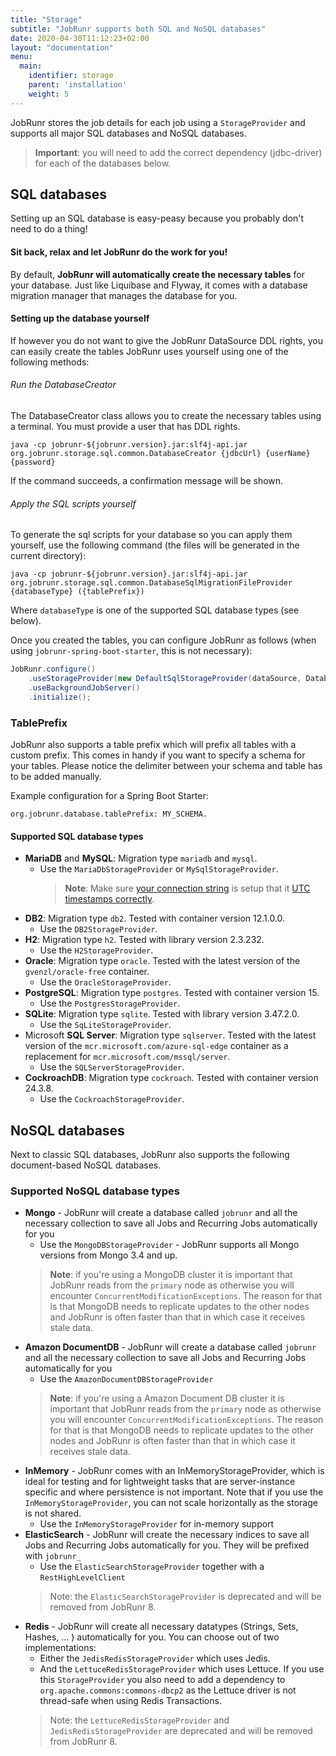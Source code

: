 ```yaml
---
title: "Storage"
subtitle: "JobRunr supports both SQL and NoSQL databases"
date: 2020-04-30T11:12:23+02:00
layout: "documentation"
menu: 
  main: 
    identifier: storage
    parent: 'installation'
    weight: 5
---
```

JobRunr stores the job details for each job using a `StorageProvider` and supports all major SQL databases and NoSQL databases.

> __Important__: you will need to add the correct dependency (jdbc-driver) for each of the databases below.

## SQL databases
Setting up an SQL database is easy-peasy because you probably don't need to do a thing!

#### Sit back, relax and let JobRunr do the work for you!
By default, **JobRunr will automatically create the necessary tables** for your database. Just like Liquibase and Flyway, it comes with a database migration manager that manages the database for you.

#### Setting up the database yourself
If however you do not want to give the JobRunr DataSource DDL rights, you can easily create the tables JobRunr uses yourself using one of the following methods:


###### Run the DatabaseCreator
The DatabaseCreator class allows you to create the necessary tables using a terminal. You must provide a user that has DDL rights.

<div class="terminal">

```
java -cp jobrunr-${jobrunr.version}.jar:slf4j-api.jar org.jobrunr.storage.sql.common.DatabaseCreator {jdbcUrl} {userName} {password}
```
</div>

If the command succeeds, a confirmation message will be shown.

###### Apply the SQL scripts yourself
To generate the sql scripts for your database so you can apply them yourself, use the following command (the files will be generated in the current directory): 

<div class="terminal">

```
java -cp jobrunr-${jobrunr.version}.jar:slf4j-api.jar org.jobrunr.storage.sql.common.DatabaseSqlMigrationFileProvider {databaseType} ({tablePrefix})
```
</div>

Where `databaseType` is one of the supported SQL database types (see below).

Once you created the tables, you can configure JobRunr as follows (when using `jobrunr-spring-boot-starter`, this is not necessary):

```java
JobRunr.configure()
    .useStorageProvider(new DefaultSqlStorageProvider(dataSource, DatabaseOptions.SKIP_CREATE))
    .useBackgroundJobServer()
    .initialize();
```

### TablePrefix
JobRunr also supports a table prefix which will prefix all tables with a custom prefix. This comes in handy if you want to specify a schema for your tables. Please notice the delimiter between your schema and table has to be added manually.

Example configuration for a Spring Boot Starter:

```
org.jobrunr.database.tablePrefix: MY_SCHEMA.
```

#### Supported SQL database types

- **MariaDB** and **MySQL**: Migration type `mariadb` and `mysql`.
  - Use the `MariaDbStorageProvider` or `MySqlStorageProvider`.
    > **Note**: Make sure [your connection string]() is setup that it [UTC timestamps correctly](https://stackoverflow.com/questions/1646171/mysql-datetime-fields-and-daylight-savings-time-how-do-i-reference-the-extra).
- **DB2**: Migration type `db2`. Tested with container version 12.1.0.0.
  - Use the `DB2StorageProvider`.
- **H2**: Migration type `h2`. Tested with library version 2.3.232.
  - Use the `H2StorageProvider`.
- **Oracle**: Migration type `oracle`. Tested with the latest version of the `gvenzl/oracle-free` container.
  - Use the `OracleStorageProvider`.
- **PostgreSQL**: Migration type `postgres`. Tested with container version 15.
  - Use the `PostgresStorageProvider`.
- **SQLite**: Migration type `sqlite`. Tested with library version 3.47.2.0.
  - Use the `SqLiteStorageProvider`.
- Microsoft **SQL Server**: Migration type `sqlserver`. Tested with the latest version of the `mcr.microsoft.com/azure-sql-edge` container as a replacement for `mcr.microsoft.com/mssql/server`.
  - Use the `SQLServerStorageProvider`.
- **CockroachDB**: Migration type `cockroach`. Tested with container version 24.3.8.
  - Use the `CockroachStorageProvider`.

## NoSQL databases

Next to classic SQL databases, JobRunr also supports the following document-based NoSQL databases.

### Supported NoSQL database types

- __Mongo__ - JobRunr will create a database called `jobrunr` and all the necessary collection to save all Jobs and Recurring Jobs automatically for you
  - Use the `MongoDBStorageProvider` - JobRunr supports all Mongo versions from Mongo 3.4 and up.
  > **Note**: if you're using a MongoDB cluster it is important that JobRunr reads from the `primary` node as otherwise you will encounter `ConcurrentModificationExceptions`. The reason for that is that MongoDB needs to replicate updates to the other nodes and JobRunr is often faster than that in which case it receives stale data.
- __Amazon DocumentDB__ - JobRunr will create a database called `jobrunr` and all the necessary collection to save all Jobs and Recurring Jobs automatically for you
  - Use the `AmazonDocumentDBStorageProvider`
  > **Note**: if you're using a Amazon Document DB cluster it is important that JobRunr reads from the `primary` node as otherwise you will encounter `ConcurrentModificationExceptions`. The reason for that is that MongoDB needs to replicate updates to the other nodes and JobRunr is often faster than that in which case it receives stale data.
- __InMemory__ - JobRunr comes with an InMemoryStorageProvider, which is ideal for testing and for lightweight tasks that are server-instance specific and where persistence is not important. Note that if you use the `InMemoryStorageProvider`, you can not scale horizontally as the storage is not shared.
  - Use the `InMemoryStorageProvider` for in-memory support
- __ElasticSearch__ - JobRunr will create the necessary indices to save all Jobs and Recurring Jobs automatically for you. They will be prefixed with `jobrunr_`
  - Use the `ElasticSearchStorageProvider` together with a `RestHighLevelClient`
  > Note: the `ElasticSearchStorageProvider` is deprecated and will be removed from JobRunr 8.
- __Redis__ - JobRunr will create all necessary datatypes (Strings, Sets, Hashes, ... ) automatically for you. You can choose out of two implementations: 
  - Either the `JedisRedisStorageProvider` which uses Jedis.
  - And the `LettuceRedisStorageProvider` which uses Lettuce. If you use this `StorageProvider` you also need to add a dependency to `org.apache.commons:commons-dbcp2` as the Lettuce driver is not thread-safe when using Redis Transactions.
  > Note: the `LettuceRedisStorageProvider` and `JedisRedisStorageProvider` are deprecated and will be removed from JobRunr 8.

<script type="text/javascript">
  if (window.navigator.userAgent.indexOf("Win") != -1) {
    const nodeList = document.querySelectorAll("div.terminal");
    for (let i = 0; i < nodeList.length; i++) {
      nodeList[i].innerHTML = nodeList[i].innerHTML.replace(':', ';');
    }
  }
</script>